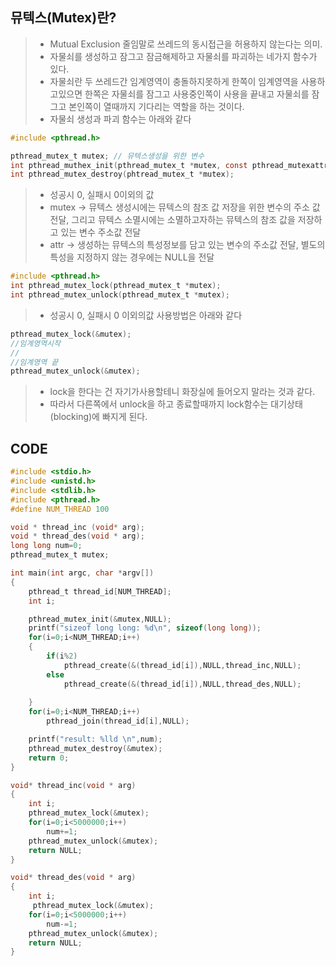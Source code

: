 ## 뮤텍스(Mutex)란?
> * Mutual Exclusion 줄임말로 쓰레드의 동시접근을 허용하지 않는다는 의미.
> * 자물쇠를 생성하고 잠그고 잠금해제하고 자물쇠를 파괴하는 네가지 함수가 있다.
> * 자물쇠란 두 쓰레드간 임계영역이 충돌하지못하게 한쪽이 임계영역을 사용하고있으면 한쪽은 자물쇠를 잠그고 사용중인쪽이 사용을 끝내고 자물쇠를 잠그고 본인쪽이 열때까지 기다리는 역할을 하는 것이다.
> * 자물쇠 생성과 파괴 함수는 아래와 같다
```c
#include <pthread.h>

pthread_mutex_t mutex; // 뮤텍스생성을 위한 변수
int pthread_muthex_init(pthread_mutex_t *mutex, const pthread_mutexattr_t *attr);
int pthread_mutex_destroy(phtread_mutex_t *mutex);
```
> * 성공시 0, 실패시 0이외의 값
> * mutex -> 뮤텍스 생성시에는 뮤텍스의 참조 값 저장을 위한 변수의 주소 값 전달, 그리고 뮤텍스 소멸시에는 소멸하고자하는 뮤텍스의 참조 값을 저장하고 있는 변수 주소값 전달
> * attr -> 생성하는 뮤텍스의 특성정보를 담고 있는 변수의 주소값 전달, 별도의 특성을 지정하지 않는 경우에는 NULL을 전달

```c
#include <pthread.h>
int pthread_mutex_lock(pthread_mutex_t *mutex);
int pthread_mutex_unlock(pthread_mutex_t *mutex);
```
> * 성공시 0, 실패시 0 이외의값
> 사용방법은 아래와 같다
```c
pthread_mutex_lock(&mutex);
//임계영역시작
//
//임계영역 끝
pthread_mutex_unlock(&mutex);
```
> * lock을 한다는 건 자기가사용할테니 화장실에 들어오지 말라는 것과 같다.
> * 따라서 다른쪽에서 unlock을 하고 종료할때까지 lock함수는 대기상태(blocking)에 빠지게 된다.

## CODE
```c
#include <stdio.h>
#include <unistd.h>
#include <stdlib.h>
#include <pthread.h>
#define NUM_THREAD 100

void * thread_inc (void* arg);
void * thread_des(void * arg);
long long num=0;
pthread_mutex_t mutex;

int main(int argc, char *argv[])
{
    pthread_t thread_id[NUM_THREAD];
    int i;

    pthread_mutex_init(&mutex,NULL);
    printf("sizeof long long: %d\n", sizeof(long long));
    for(i=0;i<NUM_THREAD;i++)
    {
        if(i%2)
            pthread_create(&(thread_id[i]),NULL,thread_inc,NULL);
        else
            pthread_create(&(thread_id[i]),NULL,thread_des,NULL);
        
    }
    for(i=0;i<NUM_THREAD;i++)
        pthread_join(thread_id[i],NULL);

    printf("result: %lld \n",num);
    pthread_mutex_destroy(&mutex);
    return 0;
}

void* thread_inc(void * arg)
{
    int i;
    pthread_mutex_lock(&mutex);
    for(i=0;i<5000000;i++)
        num+=1;
    pthread_mutex_unlock(&mutex);
    return NULL;
}

void* thread_des(void * arg)
{
    int i;
     pthread_mutex_lock(&mutex);
    for(i=0;i<5000000;i++)
        num-=1;
    pthread_mutex_unlock(&mutex);
    return NULL;
}
```
